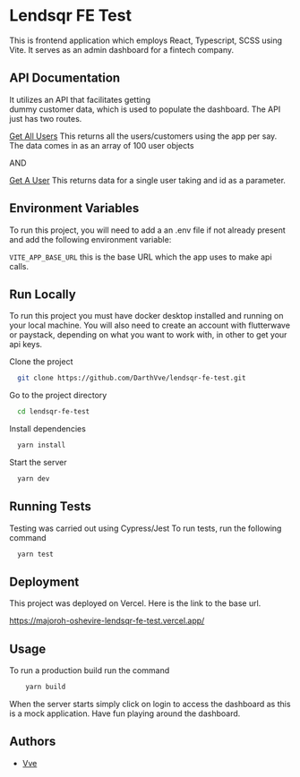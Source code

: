 # Lendsqr FE Test

This is frontend application which employs React, Typescript, SCSS using Vite. It serves as an admin dashboard for a fintech company.

## API Documentation

It utilizes an API that facilitates getting  
dummy customer data, which is used to populate the dashboard. The API
just has two routes.

[Get All Users](https://6270020422c706a0ae70b72c.mockapi.io/lendsqr/api/v1/users) This returns all the users/customers using the app per say. The data comes in as an array of 100 user objects

AND

[Get A User](https://6270020422c706a0ae70b72c.mockapi.io/lendsqr/api/v1/users/:id) This returns data for a single user taking and id as a parameter.

## Environment Variables

To run this project, you will need to add a an .env file if not already present and add the following environment variable:

`VITE_APP_BASE_URL` this is the base URL which the app uses to make api calls.

## Run Locally

To run this project you must have docker desktop installed and running  on your local machine.
You will also need to create an account with flutterwave or paystack, depending on what you want to work with,
in other to get your api keys.

Clone the project

```bash
  git clone https://github.com/DarthVve/lendsqr-fe-test.git
```

Go to the project directory

```bash
  cd lendsqr-fe-test
```

Install dependencies

```bash
  yarn install
```

Start the server

```bash
  yarn dev
```

## Running Tests

Testing was carried out using Cypress/Jest To run tests, run the following command

```bash
  yarn test
```

## Deployment

This project was deployed on Vercel. Here is the link to the base url.

<https://majoroh-oshevire-lendsqr-fe-test.vercel.app/>

## Usage

To run a production build run the command

```bash
    yarn build
```

When the server starts simply click on login to access the dashboard as this is a mock application. Have fun playing around the dashboard.

## Authors

- [Vve](https://www.linkedin.com/in/viremaj)
